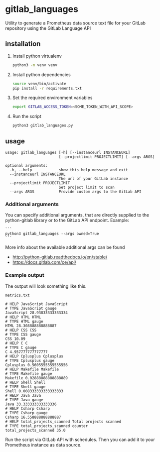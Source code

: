 # gitlab_languages

Utility to generate a Prometheus data source text file for your GitLab repository
using the GitLab Language API

## installation

1. Install python virtualenv

    ```bash
    python3 -m venv venv
    ```

2. Install python dependencies

    ```bash
    source venv/bin/activate
    pip install -r requirements.txt
    ```

3. Set the required environment variables
    ```bash
    export GITLAB_ACCESS_TOKEN=<SOME_TOKEN_WITH_API_SCOPE>
    ```

3. Run the script

    ```bash
    python3 gitlab_languages.py
    ```
 
## usage

```
usage: gitlab_languages [-h] [--instanceurl INSTANCEURL]
                        [--projectlimit PROJECTLIMIT] [--args ARGS]

optional arguments:
  -h, --help            show this help message and exit
  --instanceurl INSTANCEURL
                        The url of your GitLab instance
  --projectlimit PROJECTLIMIT
                        Set project limit to scan
  --args ARGS           Provide custom args to the GitLab API

```

### Additional arguments

You can specify additional arguments, that are directly supplied to the
python-gitlab library or to the GitLab API endpoint.
Example:

    ```
    python3 gitlab_languages --args owned=True
    ``` 

More info about the available additional args can be found

* http://python-gitlab.readthedocs.io/en/stable/
* https://docs.gitlab.com/ce/api/

### Example output

The output will look something like this. 

```
metrics.txt

# HELP JavaScript JavaScript
# TYPE JavaScript gauge
JavaScript 28.93833333333334
# HELP HTML HTML
# TYPE HTML gauge
HTML 28.308888888888887
# HELP CSS CSS
# TYPE CSS gauge
CSS 10.09
# HELP C C
# TYPE C gauge
C 4.957777777777777
# HELP Cplusplus Cplusplus
# TYPE Cplusplus gauge
Cplusplus 0.5605555555555556
# HELP Makefile Makefile
# TYPE Makefile gauge
Makefile 0.02888888888888889
# HELP Shell Shell
# TYPE Shell gauge
Shell 0.008333333333333333
# HELP Java Java
# TYPE Java gauge
Java 33.333333333333336
# HELP Csharp Csharp
# TYPE Csharp gauge
Csharp 16.558888888888887
# HELP total_projects_scanned Total projects scanned
# TYPE total_projects_scanned counter
total_projects_scanned 35.0
```

Run the script via GitLab API with schedules.
Then you can add it to your Prometheus instance as data source.

